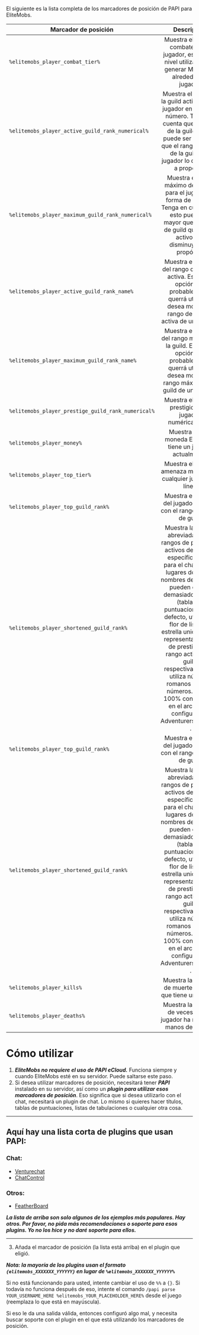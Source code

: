 El siguiente es la lista completa de los marcadores de posición de PAPI para EliteMobs.

| Marcador de posición | Descripción |
|-------------|:-----------:|
| `%elitemobs_player_combat_tier%`         |     Muestra el nivel de combate de un jugador, es decir, el nivel utilizado para generar Mobs Elite alrededor del jugador.     |
| `%elitemobs_player_active_guild_rank_numerical%`         |     Muestra el rango de la guild activa para el jugador en forma de número. Tenga en cuenta que el rango de la guild activa puede ser más bajo que el rango máximo de la guild si el jugador lo disminuye a propósito.     |
| `%elitemobs_player_maximum_guild_rank_numerical%`         |     Muestra el rango máximo de la guild para el jugador en forma de número. Tenga en cuenta que esto puede ser mayor que el rango de guild que tienen activo si lo disminuyeron a propósito.     |
| `%elitemobs_player_active_guild_rank_name%`         |     Muestra el nombre del rango de la guild  activa. Esta es la opción que probablemente querrá utilizar si desea mostrar el rango de la guild activa de un jugador.     |
| `%elitemobs_player_maximum_guild_rank_name%`         |     Muestra el nombre del rango máximo de la guild. Esta es la opción que probablemente querrá utilizar si desea mostrar el rango máximo de la guild de un jugador.     |
| `%elitemobs_player_prestige_guild_rank_numerical%`         |     Muestra el nivel de prestigio de un jugador, numéricamente.     |
| `%elitemobs_player_money%`         |     Muestra cuánta moneda EliteMobs tiene un jugador actualmente.     |
| `%elitemobs_player_top_tier%`         |     Muestra el nivel de amenaza más alto de cualquier jugador en línea.     |
| `%elitemobs_player_top_guild_rank%`         |     Muestra el nombre del jugador en línea con el rango más alto de guild.     |
| `%elitemobs_player_shortened_guild_rank%`         |     Muestra la versión abreviada de los rangos de prestigio y activos de la guild, específicamente para el chat u otros lugares donde los nombres de rango no pueden ocupar demasiado espacio (tablas de puntuaciones). Por defecto, utiliza una flor de lis y una estrella unicode para representar el nivel de prestigio y el rango activo de la guild, respectivamente, y utiliza números romanos para los números. Esto es 100% configurable en el archivo de configuración AdventurersGuild.yml .     |
| `%elitemobs_player_top_guild_rank%`         |     Muestra el nombre del jugador en línea con el rango más alto de guild.     |
| `%elitemobs_player_shortened_guild_rank%`         |     Muestra la versión abreviada de los rangos de prestigio y activos de la guild, específicamente para el chat u otros lugares donde los nombres de rango no pueden ocupar demasiado espacio (tablas de puntuaciones). Por defecto, utiliza una flor de lis y una estrella unicode para representar el nivel de prestigio y el rango activo de la guild, respectivamente, y utiliza números romanos para los números. Esto es 100% configurable en el archivo de configuración AdventurersGuild.yml .     |
| `%elitemobs_player_kills%`         |     Muestra la cantidad de muertes de Elite que tiene un jugador.     |
| `%elitemobs_player_deaths%`         |     Muestra la cantidad de veces que un jugador ha muerto en manos de un elite.     |

# Cómo utilizar

1) ***EliteMobs no requiere el uso de PAPI eCloud.*** Funciona siempre y cuando EliteMobs esté en su servidor. Puede saltarse este paso.
2) Si desea utilizar marcadores de posición, necesitará tener ***PAPI*** instalado en su servidor, así como un ***plugin para utilizar esos marcadores de posición***. Eso significa que si desea utilizarlo con el chat, necesitará un plugin de chat. Lo mismo si quieres hacer títulos, tablas de puntuaciones, listas de tabulaciones o cualquier otra cosa.

-----

## Aquí hay una lista corta de plugins que usan PAPI:
### Chat:
- [Venturechat](https://www.spigotmc.org/resources/venturechat.771/)
- [ChatControl](https://www.spigotmc.org/resources/chatcontrol%E2%84%A2-the-ultimate-chat-plugin-500-000-downloads-1-2-5-1-16-4.271/)
### Otros:
- [FeatherBoard](https://www.spigotmc.org/resources/featherboard.2691/)

***La lista de arriba son solo algunos de los ejemplos más populares. Hay otros. Por favor, no pida más recomendaciones o soporte para esos plugins. Yo no los hice y no daré soporte para ellos.***

-----

3) Añada el marcador de posición (la lista está arriba) en el plugin que eligió.

***Nota: la mayoría de los plugins usan el formato `{elitemobs_XXXXXXX_YYYYYY}` en lugar de `%elitemobs_XXXXXXX_YYYYYY%`***

Si no está funcionando para usted, intente cambiar el uso de `%%` a `{}`. Si todavía no funciona después de eso, intente el comando `/papi parse YOUR_USERNAME_HERE %elitemobs_YOUR_PLACEHOLDER_HERE%` desde el juego (reemplaza lo que está en mayúscula).

Si eso le da una salida válida, entonces configuró algo mal, y necesita buscar soporte con el plugin en el que está utilizando los marcadores de posición.
